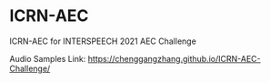 # ICRN-AEC

ICRN-AEC for INTERSPEECH 2021 AEC Challenge

Audio Samples Link: https://chenggangzhang.github.io/ICRN-AEC-Challenge/

